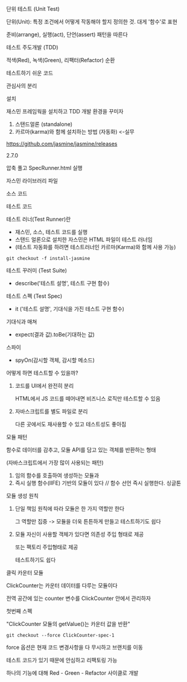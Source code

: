 단위 테스트 (Unit Test)



단위(Unit): 특정 조건에서 어떻게 작동해야 할지 정의한 것. 대게 '함수'로 표현

준비(arrange), 실행(act), 단언(assert) 패턴을 따른다



테스트 주도개발 (TDD)

적색(Red), 녹색(Green), 리팩터(Refactor) 순환

테스트하기 쉬운 코드

관심사의 분리



설치

재스민 프레임웍을 설치하고 TDD 개발 환경을 꾸미자

1. 스탠드얼론 (standalone)
2. 카르마(karma)와 함께 설치하는 방법 (자동화) <-실무



https://github.com/jasmine/jasmine/releases

2.7.0

 압축 풀고 SpecRunner.html 실행

자스민 라이브러리 파일

소스 코드

테스트 코드



테스트 러너(Test Runner)란

* 재스민, 소스, 테스트 코드를 실행
* 스탠드 얼론으로 설치한 자스민은 HTML 파일이 테스트 러너임
* (테스트 자동화를 하려면 테스트러너인 카르마(Karma)와 함께 사용 가능)

`git checkout -f install-jasmine`



테스트 꾸러미 (Test Suite)

* describe('테스트 설명', 테스트 구현 함수)

테스트 스펙 (Test Spec)

* it ('테스트 설명', 기대식을 가진 테스트 구현 함수)

기대식과 매쳐

* expect(결과 값).toBe(기대하는 값)

스파이

* spyOn(감시할 객체, 감시할 메소드)



어떻게 하면 테스트할 수 있을까?

1. 코드를 UI에서 완전히 분리

   HTML에서 JS 코드를 떼어내면 비즈니스 로직만 테스트할 수 있음

2. 자바스크립트를 별도 파일로 분리

   다른 곳에서도 재사용할 수 있고 테스트성도 좋아짐



모듈 패턴

함수로 데이터를 감추고, 모듈 API를 담고 있는 객체를 반환하는 형태

(자바스크립트에서 가장 많이 사용되는 패턴)

1. 임의 함수를 호출하여 생성하는 모듈과
2. 즉시 실행 함수(IIFE) 기반의 모듈이 있다  // 함수 선언 즉시 실행한다. 싱글톤



모듈 생성 원칙

1. 단일 책임 원칙에 따라 모듈은 한 가지 역할만 한다

   그 역할만 집중 -> 모듈을 더욱 튼튼하게 만들고 테스트하기도 쉽다

2. 모듈 자신이 사용할 객체가 있다면 의존성 주입 형태로 제공

   또는 팩토리 주입형태로 제공

   테스트하기도 쉽다



클릭 카운터 모듈

ClickCounter는 카운터 데이터를 다루는 모듈이다

전역 공간에 있는 counter 변수를 ClickCounter 안에서 관리하자

첫번째 스펙

"ClickCounter 모듈의 getValue()는 카운터 값을 반환"

`git checkout --force ClickCounter-spec-1`

force 옵션은 현재 코드 변경사항을 다 무시하고 브랜치를 이동



테스트 코드가 있기 때문에 안심하고 리팩토링 가능

하나의 기능에 대해 Red - Green - Refactor 사이클로 개발
